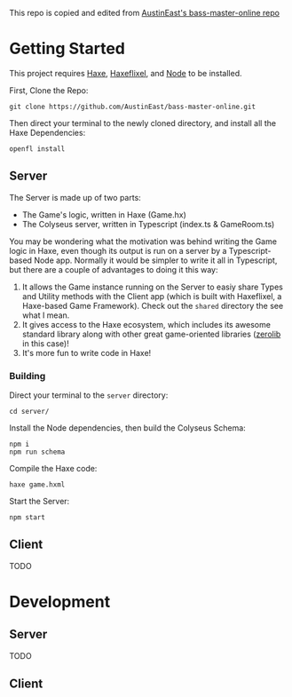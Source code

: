 This repo is copied and edited from [AustinEast's bass-master-online repo](https://github.com/AustinEast/bass-master-online)

# Getting Started

This project requires [Haxe](https://haxe.org), [Haxeflixel](https://haxeflixel.com), and [Node](https://nodejs.org) to be installed.

First, Clone the Repo:
```
git clone https://github.com/AustinEast/bass-master-online.git
```
Then direct your terminal to the newly cloned directory, and install all the Haxe Dependencies:
```
openfl install
```
## Server

The Server is made up of two parts:

* The Game's logic, written in Haxe (Game.hx)
* The Colyseus server, written in Typescript (index.ts & GameRoom.ts)

You may be wondering what the motivation was behind writing the Game logic in Haxe, even though its output is run on a server by a Typescript-based Node app. Normally it would be simpler to write it all in Typescript, but there are a couple of advantages to doing it this way:

1) It allows the Game instance running on the Server to easiy share Types and Utility methods with the Client app (which is built with Haxeflixel, a Haxe-based Game Framework). Check out the `shared` directory the see what I mean.
2) It gives access to the Haxe ecosystem, which includes its awesome standard library along with other great game-oriented libraries ([zerolib](https://github.com/01010111/zerolib) in this case)!
3) It's more fun to write code in Haxe!


### Building

Direct your terminal to the `server` directory:
```
cd server/
```
Install the Node dependencies, then build the Colyseus Schema:
```
npm i
npm run schema
```
Compile the Haxe code:
```
haxe game.hxml
```
Start the Server:
```
npm start
```

## Client

TODO

# Development

## Server
TODO

## Client
